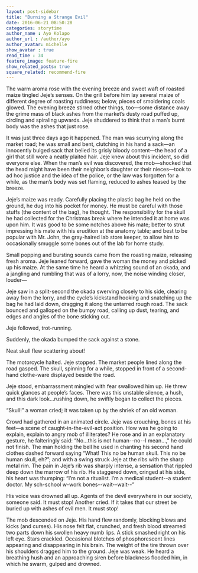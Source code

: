 ```yaml
---
layout: post-sidebar
title: "Burning a Strange Evil"
date: 2016-06-21 08:50:28
categories: storytime
author_name : Ayo Kolapo
author_url : /author/ayo
author_avatar: michelle
show_avatar : true
read_time : 34
feature_image: feature-fire
show_related_posts: true
square_related: recommend-fire
---
```


The warm aroma rose with the evening breeze and sweet waft of roasted maize tingled Jeje’s senses. On the grill before him lay several maize of different degree of roasting ruddiness; below, pieces of smoldering coals glowed. The evening breeze stirred other things, too—some distance away the grime mass of black ashes from the market’s dusty road puffed up, circling and spiraling upwards. Jeje shuddered to think that a man’s burnt body was the ashes that just rose.
 
It was just three days ago it happened. The man was scurrying along the market road; he was small and bent, clutching in his hand a sack—an innocently bulged sack that belied its grisly bloody content—the head of a girl that still wore a neatly plaited hair. Jeje knew about this incident, so did everyone else. When the man’s evil was discovered, the mob—shocked that the head might have been their neighbor’s daughter or their nieces—took to ad hoc justice and the idea of the police, or the law was forgotten for a while, as the man’s body was set flaming, reduced to ashes teased by the breeze.
            
Jeje’s maize was ready. Carefully placing the plastic bag he held on the ground, he dug into his pocket for money. He must be careful with those stuffs (the content of the bag), he thought. The responsibility for the skull he had collected for the Christmas break where he intended it at home was upon him. It was good to be some notches above his mate; better to strut impressing his mate with his erudition at the anatomy table; and best to be popular with Mr. John, the gray-haired lab store keeper, to allow him to occasionally smuggle some bones out of the lab for home study.
            
Small popping and bursting sounds came from the roasting maize, releasing fresh aroma. Jeje leaned forward, gave the woman the money and picked up his maize. At the same time he heard a whizzing sound of an okada, and a jangling and rumbling that was of a lorry, now, the noise winding closer, louder—
            
Jeje saw in a split-second the okada swerving closely to his side, clearing away from the lorry, and the cycle’s kickstand hooking and snatching up the bag he had laid down, dragging it along the untarred rough road. The sack bounced and galloped on the bumpy road, calling up dust, tearing, and edges and angles of the bone sticking out.
            
Jeje followed, trot-running.
            
Suddenly, the okada bumped the sack against a stone.
            
Neat skull flew scattering about!
            
The motorcycle halted. Jeje stopped. The market people lined along the road gasped. The skull, spinning for a while, stopped in front of a second-hand clothe-ware displayed beside the road.
            
Jeje stood, embarrassment mingled with fear swallowed him up. He threw quick glances at people’s faces. There was this unstable silence, a hush, and this dark look…rushing down, he swiftly began to collect the pieces.

“Skull!” a woman cried; it was taken up by the shriek of an old woman. 

Crowd had gathered in an animated circle. Jeje was crouching, bones at his feet—a scene of caught-in-the-evil-act position. How was he going to explain, explain to angry mob of illiterates? He rose and in an explanatory gesture, he falteringly said: “No...this is not human--no--I mean…," he could not finish. The man holding the bell he used in chanting his second hand clothes dashed forward saying “What! This no be human skull. This no be human skull, eh?”; and with a swing struck Jeje at the ribs with the sharp metal rim. The pain in Jeje’s rib was sharply intense, a sensation that rippled deep down the marrow of his rib. He staggered down, cringed at his side, his heart was thumping: “I’m not a ritualist. I’m a medical student--a student doctor. My sch-school w-work bones--wait--wait--”

His voice was drowned all up. Agents of the devil everywhere in our society, someone said. It must stop! Another cried. If it takes that our street be buried up with ashes of evil men. It must stop! 

The mob descended on Jeje. His hand flew randomly, blocking blows and kicks (and curses). His nose felt flat, crunched, and fresh blood streamed two parts down his swollen heavy numb lips. A stick smashed right on his left eye. Stars crackled.  Occasional blotches of phosphorescent lines appearing and disappearing in his brain. The weight of the tire thrown over his shoulders dragged him to the ground. Jeje was weak. He heard a breathing hush and an approaching siren before blackness flooded him, in which he swarm, gulped and drowned.

